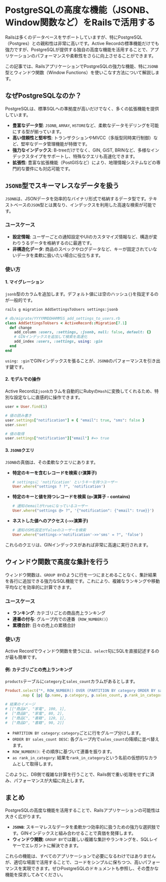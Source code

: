 # PostgreSQLの高度な機能（JSONB、Window関数など）をRailsで活用する

Railsは多くのデータベースをサポートしていますが、特にPostgreSQL（Postgres）との親和性は非常に高いです。Active Recordの標準機能だけでも強力ですが、PostgreSQLが提供する独自の高度な機能を活用することで、アプリケーションのパフォーマンスや柔軟性をさらに向上させることができます。

この記事では、RailsアプリケーションでPostgreSQLの強力な機能、特に`JSONB`型とウィンドウ関数（Window Functions）を使いこなす方法について解説します。

## なぜPostgreSQLなのか？

PostgreSQLは、標準SQLへの準拠度が高いだけでなく、多くの拡張機能を提供しています。

- **豊富なデータ型**: `JSONB`, `ARRAY`, `HSTORE`など、柔軟なデータモデリングを可能にする型が揃っています。
- **高い信頼性と堅牢性**: トランザクションやMVCC（多版型同時実行制御）など、堅牢なデータ管理機能が特徴です。
- **強力なインデックス**: B-treeだけでなく、GIN, GiST, BRINなど、多様なインデックスタイプをサポートし、特殊なクエリも高速化できます。
- **拡張性**: 豊富な拡張機能（PostGISなど）により、地理情報システムなどの専門的な要件にも対応可能です。

## `JSONB`型でスキーマレスなデータを扱う

`JSONB`は、JSONデータを効率的なバイナリ形式で格納するデータ型です。テキストベースの`JSON`型とは異なり、インデックスを利用した高速な検索が可能です。

### ユースケース

- **設定情報**: ユーザーごとの通知設定やUIのカスタマイズ情報など、構造が変わりうるデータを格納するのに最適です。
- **非構造化データ**: 商品のスペックやログデータなど、キーが固定されていないデータを柔軟に扱いたい場合に役立ちます。

### 使い方

#### 1. マイグレーション

`jsonb`型のカラムを追加します。デフォルト値には空のハッシュ`{}`を指定するのが一般的です。

```bash
rails g migration AddSettingsToUsers settings:jsonb
```

```ruby
# db/migrate/YYYYMMDDHHMMSS_add_settings_to_users.rb
class AddSettingsToUsers < ActiveRecord::Migration[7.1]
  def change
    add_column :users, :settings, :jsonb, null: false, default: {}
    # GINインデックスを追加して検索を高速化
    add_index :users, :settings, using: :gin
  end
end
```

`using: :gin`でGINインデックスを張ることが、`JSONB`のパフォーマンスを引き出す鍵です。

#### 2. モデルでの操作

Active Recordは`jsonb`カラムを自動的にRubyの`Hash`に変換してくれるため、特別な設定なしに直感的に操作できます。

```ruby
user = User.find(1)

# 値の読み書き
user.settings["notification"] = { "email": true, "sms": false }
user.save!

# 値の取得
user.settings["notification"]["email"] #=> true
```

#### 3. `JSONB`クエリ

`JSONB`の真価は、その柔軟なクエリにあります。

- **特定のキーを含むレコードを検索 (`?`演算子)**
  ```ruby
  # settingsに 'notification' というキーを持つユーザー
  User.where("settings ? ?", 'notification')
  ```

- **特定のキーと値を持つレコードを検索 (`@>`演算子 - contains)**
  ```ruby
  # 通知のemailがtrueになっているユーザー
  User.where("settings @> ?", '{"notification": {"email": true}}')
  ```

- **ネストした値へのアクセス (`->>`演算子)**
  ```ruby
  # 通知のSMS設定がfalseのユーザーを検索
  User.where("settings->'notification'->>'sms' = ?", 'false')
  ```

これらのクエリは、GINインデックスがあれば非常に高速に実行されます。

## ウィンドウ関数で高度な集計を行う

ウィンドウ関数は、`GROUP BY`のように行を一つにまとめることなく、集計結果を各行に追加できる強力なSQL機能です。これにより、複雑なランキングや移動平均などを効率的に計算できます。

### ユースケース

- **ランキング**: カテゴリごとの商品売上ランキング
- **連番の付与**: グループ内での連番（`ROW_NUMBER()`）
- **累積合計**: 日々の売上の累積合計

### 使い方

Active Recordでウィンドウ関数を使うには、`select`句にSQLを直接記述するのが最も簡単です。

#### 例: カテゴリごとの売上ランキング

`products`テーブルに`category`と`sales_count`カラムがあるとします。

```ruby
Product.select("*, ROW_NUMBER() OVER (PARTITION BY category ORDER BY sales_count DESC) as rank_in_category")
       .map { |p| [p.name, p.category, p.sales_count, p.rank_in_category] }

# 結果のイメージ
# [["商品A", "家電", 100, 1],
#  ["商品B", "家電", 80, 2],
#  ["商品C", "書籍", 120, 1],
#  ["商品D", "書籍", 90, 2]]
```

- `PARTITION BY category`: `category`ごとに行をグループ分けします。
- `ORDER BY sales_count DESC`: 各グループ内で`sales_count`の降順に並べ替えます。
- `ROW_NUMBER()`: その順序に基づいて連番を振ります。
- `as rank_in_category`: 結果を`rank_in_category`という名前の仮想的なカラムとして取得します。

このように、DB側で複雑な計算を行うことで、Rails側で重い処理をせずに済み、パフォーマンスが大幅に向上します。

## まとめ

PostgreSQLの高度な機能を活用することで、Railsアプリケーションの可能性は大きく広がります。

- **`JSONB`**: スキーマレスなデータを柔軟かつ効率的に扱うための強力な選択肢です。GINインデックスと組み合わせることで真価を発揮します。
- **ウィンドウ関数**: `GROUP BY`では難しい複雑な集計やランキングを、SQLレイヤーでエレガントに解決できます。

これらの機能は、すべてのアプリケーションで必要になるわけではありませんが、適切な場面で活用することで、コードをシンプルに保ちつつ、高いパフォーマンスを実現できます。ぜひPostgreSQLのドキュメントも参照し、その豊かな機能を探求してみてください。
